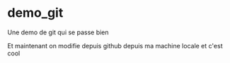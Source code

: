 # demo_git
Une demo de git qui se passe bien

Et maintenant on modifie depuis github
depuis ma machine locale et c'est cool
